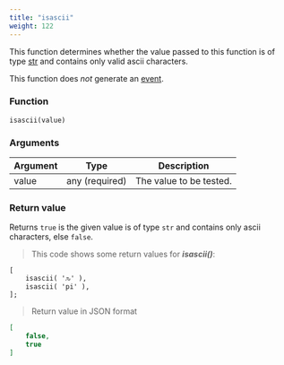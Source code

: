```yaml
---
title: "isascii"
weight: 122
---
```


This function determines whether the value passed to this function is of
type [str](../../data-types/str) and contains only valid ascii characters.

This function does *not* generate an [event](../../events).

### Function

`isascii(value)`

### Arguments

Argument | Type | Description
-------- | ---- | -----------
value | any (required) | The value to be tested.

### Return value

Returns `true` is the given value is of type `str` and contains only ascii characters, else `false`.

> This code shows some return values for ***isascii()***:

```thingsdb,json_response
[
    isascii( 'ԉ' ),
    isascii( 'pi' ),
];
```

> Return value in JSON format

```json
[
    false,
    true
]
```
